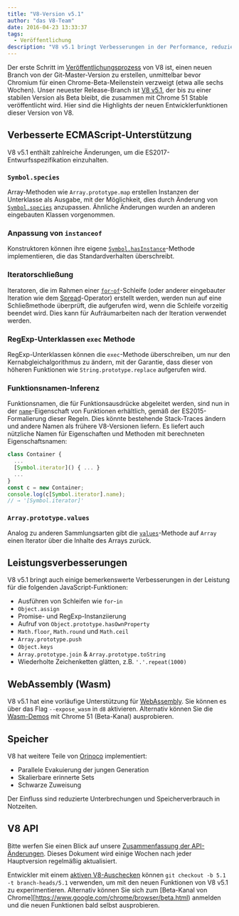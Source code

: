 ```yaml
---
title: "V8-Version v5.1"
author: "das V8-Team"
date: 2016-04-23 13:33:37
tags:
  - Veröffentlichung
description: "V8 v5.1 bringt Verbesserungen in der Performance, reduzierte Unterbrechungen und Speicherverbrauch sowie erhöhte Unterstützung für ECMAScript-Sprachfunktionen."
---
```

Der erste Schritt im [Veröffentlichungsprozess](/docs/release-process) von V8 ist, einen neuen Branch von der Git-Master-Version zu erstellen, unmittelbar bevor Chromium für einen Chrome-Beta-Meilenstein verzweigt (etwa alle sechs Wochen). Unser neuester Release-Branch ist [V8 v5.1](https://chromium.googlesource.com/v8/v8.git/+log/branch-heads/5.1), der bis zu einer stabilen Version als Beta bleibt, die zusammen mit Chrome 51 Stable veröffentlicht wird. Hier sind die Highlights der neuen Entwicklerfunktionen dieser Version von V8.

<!--truncate-->
## Verbesserte ECMAScript-Unterstützung

V8 v5.1 enthält zahlreiche Änderungen, um die ES2017-Entwurfsspezifikation einzuhalten.

### `Symbol.species`

Array-Methoden wie `Array.prototype.map` erstellen Instanzen der Unterklasse als Ausgabe, mit der Möglichkeit, dies durch Änderung von [`Symbol.species`](https://developer.mozilla.org/en-US/docs/Web/JavaScript/Reference/Global_Objects/Symbol/species) anzupassen. Ähnliche Änderungen wurden an anderen eingebauten Klassen vorgenommen.

### Anpassung von `instanceof`

Konstruktoren können ihre eigene [`Symbol.hasInstance`](https://developer.mozilla.org/en-US/docs/Web/JavaScript/Reference/Global_Objects/Symbol#Other_symbols)-Methode implementieren, die das Standardverhalten überschreibt.

### Iteratorschließung

Iteratoren, die im Rahmen einer [`for`-`of`](https://developer.mozilla.org/en-US/docs/Web/JavaScript/Reference/Statements/for...of)-Schleife (oder anderer eingebauter Iteration wie dem [Spread](https://developer.mozilla.org/en-US/docs/Web/JavaScript/Reference/Operators/Spread_operator)-Operator) erstellt werden, werden nun auf eine Schließmethode überprüft, die aufgerufen wird, wenn die Schleife vorzeitig beendet wird. Dies kann für Aufräumarbeiten nach der Iteration verwendet werden.

### RegExp-Unterklassen `exec` Methode

RegExp-Unterklassen können die `exec`-Methode überschreiben, um nur den Kernabgleichalgorithmus zu ändern, mit der Garantie, dass dieser von höheren Funktionen wie `String.prototype.replace` aufgerufen wird.

### Funktionsnamen-Inferenz

Funktionsnamen, die für Funktionsausdrücke abgeleitet werden, sind nun in der [`name`](https://developer.mozilla.org/en-US/docs/Web/JavaScript/Reference/Global_Objects/Function/name)-Eigenschaft von Funktionen erhältlich, gemäß der ES2015-Formalierung dieser Regeln. Dies könnte bestehende Stack-Traces ändern und andere Namen als frühere V8-Versionen liefern. Es liefert auch nützliche Namen für Eigenschaften und Methoden mit berechneten Eigenschaftsnamen:

```js
class Container {
  ...
  [Symbol.iterator]() { ... }
  ...
}
const c = new Container;
console.log(c[Symbol.iterator].name);
// → '[Symbol.iterator]'
```

### `Array.prototype.values`

Analog zu anderen Sammlungsarten gibt die [`values`](https://developer.mozilla.org/en-US/docs/Web/JavaScript/Reference/Global_Objects/Array/values)-Methode auf `Array` einen Iterator über die Inhalte des Arrays zurück.

## Leistungsverbesserungen

V8 v5.1 bringt auch einige bemerkenswerte Verbesserungen in der Leistung für die folgenden JavaScript-Funktionen:

- Ausführen von Schleifen wie `for`-`in`
- `Object.assign`
- Promise- und RegExp-Instanziierung
- Aufruf von `Object.prototype.hasOwnProperty`
- `Math.floor`, `Math.round` und `Math.ceil`
- `Array.prototype.push`
- `Object.keys`
- `Array.prototype.join` & `Array.prototype.toString`
- Wiederholte Zeichenketten glätten, z.B. `'.'.repeat(1000)`

## WebAssembly (Wasm)

V8 v5.1 hat eine vorläufige Unterstützung für [WebAssembly](/blog/webassembly-experimental). Sie können es über das Flag `--expose_wasm` in `d8` aktivieren. Alternativ können Sie die [Wasm-Demos](https://webassembly.github.io/demo/) mit Chrome 51 (Beta-Kanal) ausprobieren.

## Speicher

V8 hat weitere Teile von [Orinoco](/blog/orinoco) implementiert:

- Parallele Evakuierung der jungen Generation
- Skalierbare erinnerte Sets
- Schwarze Zuweisung

Der Einfluss sind reduzierte Unterbrechungen und Speicherverbrauch in Notzeiten.

## V8 API

Bitte werfen Sie einen Blick auf unsere [Zusammenfassung der API-Änderungen](https://bit.ly/v8-api-changes). Dieses Dokument wird einige Wochen nach jeder Hauptversion regelmäßig aktualisiert.

Entwickler mit einem [aktiven V8-Auschecken](https://v8.dev/docs/source-code#using-git) können `git checkout -b 5.1 -t branch-heads/5.1` verwenden, um mit den neuen Funktionen von V8 v5.1 zu experimentieren. Alternativ können Sie sich zum [Beta-Kanal von Chrome][https://www.google.com/chrome/browser/beta.html) anmelden und die neuen Funktionen bald selbst ausprobieren.
